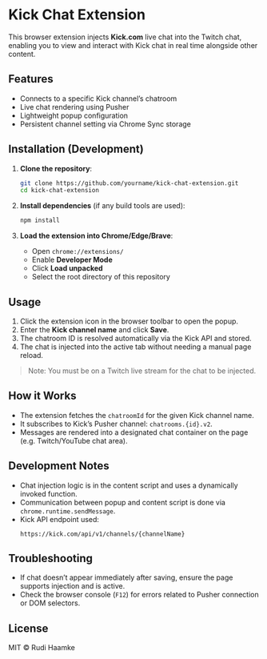 # Kick Chat Extension

This browser extension injects **Kick.com** live chat into the Twitch chat, enabling you to view and interact with Kick chat in real time alongside other content.

## Features

- Connects to a specific Kick channel’s chatroom
- Live chat rendering using Pusher
- Lightweight popup configuration
- Persistent channel setting via Chrome Sync storage

## Installation (Development)

1. **Clone the repository**:

   ```bash
   git clone https://github.com/yourname/kick-chat-extension.git
   cd kick-chat-extension
   ```

2. **Install dependencies** (if any build tools are used):

   ```bash
   npm install
   ```

3. **Load the extension into Chrome/Edge/Brave**:

   - Open `chrome://extensions/`
   - Enable **Developer Mode**
   - Click **Load unpacked**
   - Select the root directory of this repository

## Usage

1. Click the extension icon in the browser toolbar to open the popup.
2. Enter the **Kick channel name** and click **Save**.
3. The chatroom ID is resolved automatically via the Kick API and stored.
4. The chat is injected into the active tab without needing a manual page reload.

> Note: You must be on a Twitch live stream for the chat to be injected.

## How it Works

- The extension fetches the `chatroomId` for the given Kick channel name.
- It subscribes to Kick’s Pusher channel: `chatrooms.{id}.v2`.
- Messages are rendered into a designated chat container on the page (e.g. Twitch/YouTube chat area).

## Development Notes

- Chat injection logic is in the content script and uses a dynamically invoked function.
- Communication between popup and content script is done via `chrome.runtime.sendMessage`.
- Kick API endpoint used:
  ```
  https://kick.com/api/v1/channels/{channelName}
  ```

## Troubleshooting

- If chat doesn’t appear immediately after saving, ensure the page supports injection and is active.
- Check the browser console (`F12`) for errors related to Pusher connection or DOM selectors.

## License

MIT © Rudi Haamke
